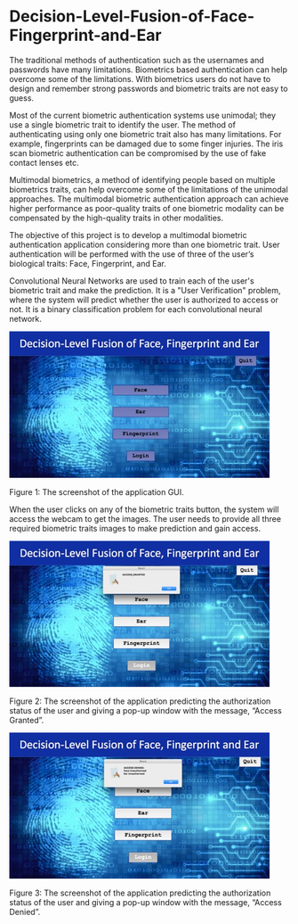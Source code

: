 # Decision-Level-Fusion-of-Face-Fingerprint-and-Ear

The traditional methods of authentication such as the usernames and passwords have many limitations. Biometrics based authentication can help overcome some of the limitations. With biometrics users do not have to design and remember strong passwords and biometric traits are not easy to guess.

Most of the current biometric authentication systems use unimodal; they use a single biometric trait to identify the user. The method of authenticating using only one biometric trait also has many limitations. For example, fingerprints can be damaged due to some finger injuries. The iris scan biometric authentication can be compromised by the use of fake contact lenses etc.

Multimodal biometrics, a method of identifying people based on multiple biometrics traits, can help overcome some of the limitations of the unimodal approaches. The multimodal biometric authentication approach can achieve higher performance as poor-quality traits of one biometric modality can be compensated by the high-quality traits in other modalities.

The objective of this project is to develop a multimodal biometric authentication application considering more than one biometric trait. User authentication will be performed with the use of three of the user’s biological traits: Face, Fingerprint, and Ear.

Convolutional Neural Networks are used to train each of the user's biometric trait and make the prediction. It is a "User Verification" problem, where the system will predict whether the user is authorized to access or not. It is a binary classification problem for each convolutional neural network.


![](pics/Picture1.jpg)

Figure 1: The screenshot of the application GUI.

When the user clicks on any of the biometric traits button, the system will access the webcam to get the images. The user needs to provide all three required biometric traits images to make prediction and gain access. 

![](pics/Picture2.jpg)

Figure 2: The screenshot of the application predicting the authorization status of the user and giving a pop-up window with the message, “Access Granted”.

![](pics/Picture3.jpg)

Figure 3: The screenshot of the application predicting the authorization status of the user and giving a pop-up window with the message, “Access Denied”.
